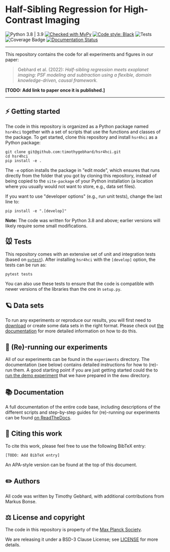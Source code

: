 # Half-Sibling Regression for High-Contrast Imaging

![Python 3.8 | 3.9](https://img.shields.io/badge/python-3.8_|_3.9-blue)
[![Checked with MyPy](https://img.shields.io/badge/mypy-checked-blue)](https://github.com/python/mypy)
[![Code style: Black](https://img.shields.io/badge/code%20style-black-000000.svg)](https://github.com/ambv/black)
![Tests](https://github.com/timothygebhard/hsr4hci/workflows/Tests/badge.svg?branch=master)
![Coverage Badge](https://img.shields.io/endpoint?url=https://gist.githubusercontent.com/timothygebhard/40d8bf48dcbaf33c99e8de35ad6161f2/raw/hsr4hci.json)
[![Documentation Status](https://readthedocs.org/projects/hsr4hci/badge/?version=latest)](https://hsr4hci.readthedocs.io/en/latest/?badge=latest)


---

This repository contains the code for all experiments and figures in our paper:

> Gebhard et al. (2022): *Half-sibling regression meets exoplanet imaging: PSF modeling and subtraction using a flexible, domain knowledge-driven, causal framework.*

**[TODO: Add link to paper once it is published.]**

---

## ⚡ Getting started

The code in this repository is organized as a Python package named `hsr4hci` together with a set of scripts that use the functions and classes of the package.
To get started, clone this repository and install `hsr4hci` as a Python package:

```
git clone git@github.com:timothygebhard/hsr4hci.git
cd hsr4hci
pip install -e .
```

The `-e` option installs the package in "edit mode", which ensures that runs directly from the folder that you got by cloning this repository, instead of being copied to the `site-package` of your Python installation (a location where you usually would not want to store, e.g., data set files).

If you want to use "developer options" (e.g., run unit tests), change the last line to:

```
pip install -e ".[develop]"
```

**Note:** The code was written for Python 3.8 and above; earlier versions will likely require some small modifications.


## 🐭 Tests

This repository comes with an extensive set of unit and integration tests (based on [`pytest`](https://pytest.org)). 
After installing `hsr4hci` with the `[develop]` option, the tests can be run as:

```
pytest tests
```

You can also use these tests to ensure that the code is compatible with newer versions of the libraries than the one in `setup.py`.


## 🪐 Data sets

To run any experiments or reproduce our results, you will first need to [download](https://doi.org/10.17617/3.LACYPN) or create some data sets in the right format.
Please check out [the documentation](https://hsr4hci.readthedocs.io/en/latest/general/datasets.html) for more detailed information on how to do this.


## 🧪 (Re)-running our experiments

All of our experiments can be found in the `experiments` directory.
The documentation (see below) contains detailed instructions for how to (re)-run them.
A good starting point if you are just getting started could the to [run the demo experiment](https://hsr4hci.readthedocs.io/en/latest/experiments/demo.html) that we have prepared in the `demo` directory.


## 📚 Documentation

A full documentation of the entire code base, including descriptions of the different scripts and step-by-step guides for (re)-running our experiments can be found [on ReadTheDocs](https://hsr4hci.readthedocs.io).


## 📜 Citing this work

To cite this work, please feel free to use the following BibTeX entry:

```
[TODO: Add BibTeX entry]
```

An APA-style version can be found at the top of this document. 


## ✏️ Authors

All code was written by Timothy Gebhard, with additional contributions from Markus Bonse.


## ⚖️ License and copyright

The code in this repository is property of the [Max Planck Society](https://www.mpg.de/en).

We are releasing it under a BSD-3 Clause License; see [LICENSE](https://github.com/timothygebhard/hsr4hci/blob/master/LICENSE) for more details.
